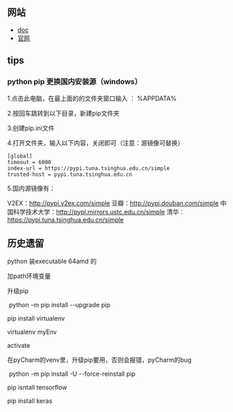 
## 网站

- [doc](https://docs.python.org/)
- [官网](https://www.python.org/)


## tips



### python pip 更换国内安装源（windows）

1.点击此电脑，在最上面的的文件夹窗口输入 ： %APPDATA%

2.按回车跳转到以下目录，新建pip文件夹

3.创建pip.ini文件

4.打开文件夹，输入以下内容，关闭即可（注意：源镜像可替换）

```
[global]
timeout = 6000
index-url = https://pypi.tuna.tsinghua.edu.cn/simple
trusted-host = pypi.tuna.tsinghua.edu.cn
```

5.国内源镜像有：

V2EX：http://pypi.v2ex.com/simple
豆瓣：http://pypi.douban.com/simple
中国科学技术大学：http://pypi.mirrors.ustc.edu.cn/simple
清华：https://pypi.tuna.tsinghua.edu.cn/simple




## 历史遗留

python 装executable 64amd 的

加path环境变量

升级pip

​	python -m pip install --upgrade pip

pip install virtualenv

virtualenv myEnv

activate

在pyCharm的venv里，升级pip要用，否则会报错，pyCharm的bug

​	python -m pip install -U --force-reinstall pip

pip isntall tensorflow

pip install keras
